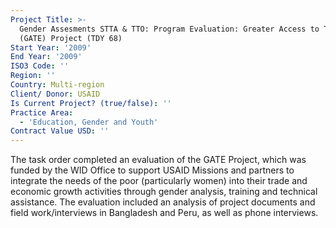 ```yaml
---
Project Title: >-
  Gender Assesments STTA & TTO: Program Evaluation: Greater Access to Trade
  (GATE) Project (TDY 68)
Start Year: '2009'
End Year: '2009'
ISO3 Code: ''
Region: ''
Country: Multi-region
Client/ Donor: USAID
Is Current Project? (true/false): ''
Practice Area:
  - 'Education, Gender and Youth'
Contract Value USD: ''
---
```

The task order completed an evaluation of the GATE Project, which was funded by the WID Office to support USAID Missions and partners to integrate the needs of the poor (particularly women) into their trade and economic growth activities through gender analysis, training and technical assistance. The evaluation included an analysis of project documents and field work/interviews in Bangladesh and Peru, as well as phone interviews.
